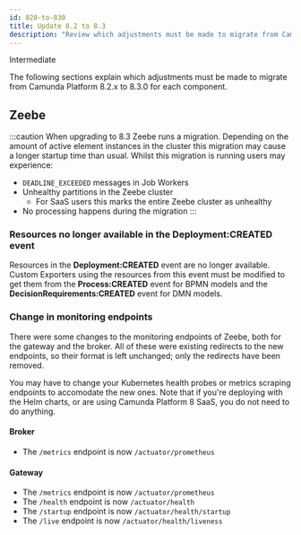 ```yaml
---
id: 820-to-830
title: Update 8.2 to 8.3
description: "Review which adjustments must be made to migrate from Camunda Platform 8.2.x to Camunda Platform 8.3.0."
---
```


<span class="badge badge--primary">Intermediate</span>

The following sections explain which adjustments must be made to migrate from Camunda Platform 8.2.x to 8.3.0 for each component.

## Zeebe

:::caution
When upgrading to 8.3 Zeebe runs a migration. Depending on the amount of active element instances in the cluster this
migration may cause a longer startup time than usual. Whilst this migration is running users may experience:

- `DEADLINE_EXCEEDED` messages in Job Workers
- Unhealthy partitions in the Zeebe cluster
  - For SaaS users this marks the entire Zeebe cluster as unhealthy
- No processing happens during the migration
  :::

### Resources no longer available in the Deployment:CREATED event

Resources in the **Deployment:CREATED** event are no longer available. Custom Exporters using the resources from this event must be modified to get them from the **Process:CREATED** event for BPMN models and the **DecisionRequirements:CREATED** event for DMN models.

### Change in monitoring endpoints

There were some changes to the monitoring endpoints of Zeebe, both for the gateway and the broker. All of these were existing redirects to the new endpoints, so their format is left unchanged; only the redirects have been removed.

You may have to change your Kubernetes health probes or metrics scraping endpoints to accomodate the new ones. Note that if you're deploying with the Helm charts, or are using Camunda Platform 8 SaaS, you do not need to do anything.

#### Broker

- The `/metrics` endpoint is now `/actuator/prometheus`

#### Gateway

- The `/metrics` endpoint is now `/actuator/prometheus`
- The `/health` endpoint is now `/actuator/health`
- The `/startup` endpoint is now `/actuator/health/startup`
- The `/live` endpoint is now `/actuator/health/liveness`

